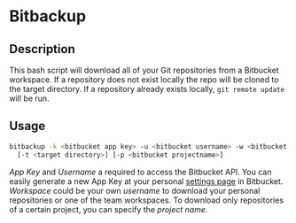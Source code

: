 # Bitbackup

## Description
This bash script will download all of your Git repositories from a Bitbucket workspace.
If a repository does not exist locally the repo will be cloned to the target directory. If a
repository already exists locally, `git remote update` will be run.


## Usage
```bash
bitbackup -k <bitbucket app key> -u <bitbucket username> -w <bitbucket workspace> 
  [-t <target directory>] [-p <bitbucket projectname>]
```
_App Key_ and _Username_ a required to access the Bitbucket API. You can easily generate a new App Key
at your personal [settings page](https://bitbucket.org/account/settings/app-passwords/) in Bitbucket.
_Workspace_ could be your own _username_ to download your personal repositories or one of the team workspaces.
To download only repositories of a certain project, you can specify the _project name_.